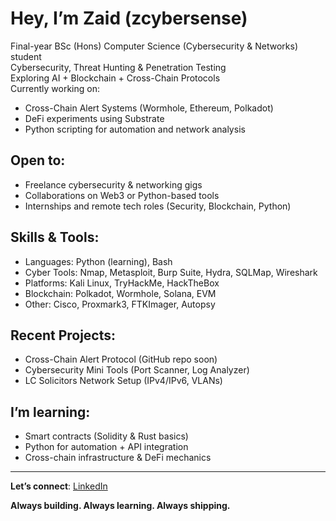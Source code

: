 # Hey, I’m Zaid (zcybersense)

Final-year BSc (Hons) Computer Science (Cybersecurity & Networks) student  
Cybersecurity, Threat Hunting & Penetration Testing  
Exploring AI + Blockchain + Cross-Chain Protocols  
Currently working on:  
- Cross-Chain Alert Systems (Wormhole, Ethereum, Polkadot)  
- DeFi experiments using Substrate  
- Python scripting for automation and network analysis  

## Open to:
- Freelance cybersecurity & networking gigs  
- Collaborations on Web3 or Python-based tools  
- Internships and remote tech roles (Security, Blockchain, Python)

## Skills & Tools:
- Languages: Python (learning), Bash  
- Cyber Tools: Nmap, Metasploit, Burp Suite, Hydra, SQLMap, Wireshark  
- Platforms: Kali Linux, TryHackMe, HackTheBox  
- Blockchain: Polkadot, Wormhole, Solana, EVM  
- Other: Cisco, Proxmark3, FTKImager, Autopsy

## Recent Projects:
- Cross-Chain Alert Protocol (GitHub repo soon)  
- Cybersecurity Mini Tools (Port Scanner, Log Analyzer)  
- LC Solicitors Network Setup (IPv4/IPv6, VLANs)

## I’m learning:
- Smart contracts (Solidity & Rust basics)  
- Python for automation + API integration  
- Cross-chain infrastructure & DeFi mechanics

---

**Let’s connect**: [LinkedIn](https://www.linkedin.com/in/zaidnaeem)

**Always building. Always learning. Always shipping.**
